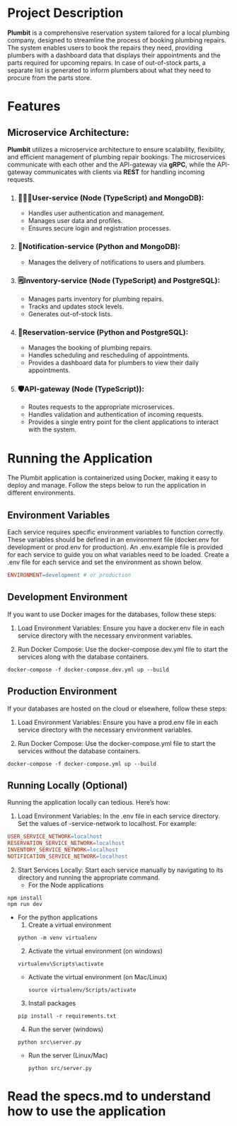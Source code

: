 
# Project Description
**Plumbit** is a comprehensive reservation system tailored for a local plumbing company, designed to streamline the process of booking plumbing repairs. The system enables users to book the repairs they need, providing plumbers with a dashboard data that displays their appointments and the parts required for upcoming repairs. In case of out-of-stock parts, a separate list is generated to inform plumbers about what they need to procure from the parts store.

# Features
## Microservice Architecture:
**Plumbit** utilizes a microservice architecture to ensure scalability, flexibility, and efficient management of plumbing repair bookings. The microservices communicate with each other and the API-gateway via **gRPC**, while the API-gateway communicates with clients via **REST** for handling incoming requests.
1. ### 🧑‍🤝‍🧑User-service (Node (TypeScript) and MongoDB):
   - Handles user authentication and management.
   - Manages user data and profiles.
   - Ensures secure login and registration processes.

2. ### 🔔Notification-service (Python and MongoDB):
   - Manages the delivery of notifications to users and plumbers.

3. ### 🗒️Inventory-service (Node (TypeScript) and PostgreSQL):
   - Manages parts inventory for plumbing repairs.
   - Tracks and updates stock levels.
   - Generates out-of-stock lists.

4. ### 📖Reservation-service (Python and PostgreSQL):
   - Manages the booking of plumbing repairs.
   - Handles scheduling and rescheduling of appointments.
   - Provides a dashboard data for plumbers to view their daily appointments.

5. ### 🛡️API-gateway (Node (TypeScript)):
   - Routes requests to the appropriate microservices.
   - Handles validation and authentication of incoming requests.
   - Provides a single entry point for the client applications to interact with the system.

# Running the Application
The Plumbit application is containerized using Docker, making it easy to deploy and manage. Follow the steps below to run the application in different environments.

## Environment Variables
Each service requires specific environment variables to function correctly. These variables should be defined in an environment file (docker.env for development or prod.env for production). An .env.example file is provided for each service to guide you on what variables need to be loaded. Create a .env file for each service and set the environment as shown below.
```makefile
ENVIRONMENT=development # or production
```

## Development Environment
If you want to use Docker images for the databases, follow these steps:

1. Load Environment Variables: Ensure you have a docker.env file in each service directory with the necessary environment variables.

2. Run Docker Compose: Use the docker-compose.dev.yml file to start the services along with the database containers.

```shell
docker-compose -f docker-compose.dev.yml up --build
```

## Production Environment
If your databases are hosted on the cloud or elsewhere, follow these steps:

1. Load Environment Variables: Ensure you have a prod.env file in each service directory with the necessary environment variables.

2. Run Docker Compose: Use the docker-compose.yml file to start the services without the database containers.

```shell
docker-compose -f docker-compose.yml up --build
```
## Running Locally (Optional)
Running the application locally can tedious. Here’s how:
1. Load Environment Variables: In the .env file in each service directory. Set the values of <app-name>-service-network to localhost. For example:
```makefile
USER_SERVICE_NETWORK=localhost
RESERVATION_SERVICE_NETWORK=localhost
INVENTORY_SERVICE_NETWORK=localhost
NOTIFICATION_SERVICE_NETWORK=localhost
```
2. Start Services Locally: Start each service manually by navigating to its directory and running the appropriate command.
   - For the Node applications
  ```shell
  npm install
  npm run dev
  ```
  - For the python applications
    1. Create a virtual environment
      ```shell
      python -m venv virtualenv
      ```
    2. Activate the virtual environment (on windows)
      ```shell
      virtualenv\Scripts\activate
      ```
    - Activate the virtual environment (on Mac/Linux)
      ```shell
      source virtualenv/Scripts/activate
      ```
    3. Install packages
      ```shell
      pip install -r requirements.txt
      ```
    4. Run the server (windows)
      ```shell
      python src\server.py
      ```
    - Run the server (Linux/Mac)
      ```shell
      python src/server.py
      ```

# Read the specs.md to understand how to use the application